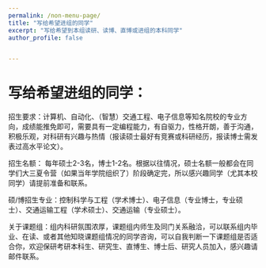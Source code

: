```yaml
---
permalink: /non-menu-page/
title: "写给希望进组的同学"
excerpt: "写给希望到本组读研、读博、直博或进组的本科同学"
author_profile: false


---
```



写给希望进组的同学：
======

招生要求：计算机、自动化、（智慧）交通工程、电子信息等知名院校的专业方向，成绩能推免即可，需要具有一定编程能力，有自驱力，性格开朗，善于沟通，积极乐观，对科研有兴趣与热情（报读硕士最好有竞赛或科研经历，报读博士需发表过高水平论文）。

招生名额： 每年硕士2-3名，博士1-2名。根据以往情况，硕士名额一般都会在同学们大三夏令营（如果当年学院组织了）阶段确定完，所以感兴趣同学（尤其本校同学）请提前准备和联系。

硕/博招生专业：控制科学与工程（学术博士）、电子信息（专业博士，专业硕士）、交通运输工程（学术硕士）、交通运输（专业硕士）。

关于课题组：组内科研氛围浓厚，课题组内师生及同门关系融洽，可以联系组内毕业、在读、或者其他知晓课题组情况的同学咨询，可以自我判断一下课题组是否适合你，欢迎保研考研本科生、研究生、直博生、博士后、研究人员加入，感兴趣请邮件联系。


